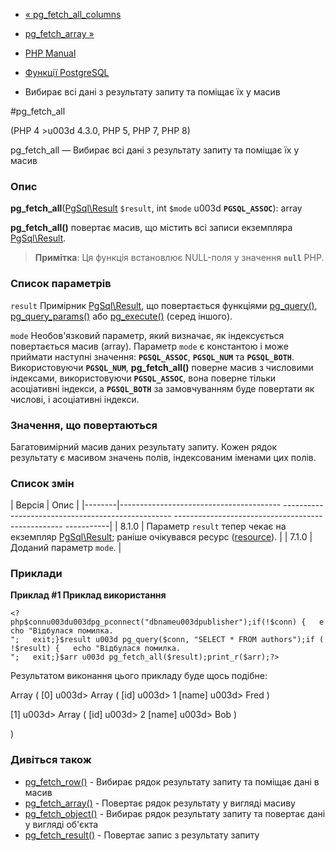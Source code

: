 - [« pg_fetch_all_columns](function.pg-fetch-all-columns.md)
- [pg_fetch_array »](function.pg-fetch-array.md)

- [PHP Manual](index.md)
- [Функції PostgreSQL](ref.pgsql.md)
- Вибирає всі дані з результату запиту та поміщає їх у масив

#pg_fetch_all

(PHP 4 \>u003d 4.3.0, PHP 5, PHP 7, PHP 8)

pg_fetch_all — Вибирає всі дані з результату запиту та поміщає їх у
масив

### Опис

**pg_fetch_all**([PgSql\Result](class.pgsql-result.md) `$result`, int
`$mode` u003d **`PGSQL_ASSOC`**): array

**pg_fetch_all()** повертає масив, що містить всі записи екземпляра
[PgSql\Result](class.pgsql-result.md).

> **Примітка**: Ця функція встановлює NULL-поля у значення
> **`null`** PHP.

### Список параметрів

`result`
Примірник [PgSql\Result](class.pgsql-result.md), що повертається
функціями [pg_query()](function.pg-query.md),
[pg_query_params()](function.pg-query-params.md) або
[pg_execute()](function.pg-execute.md) (серед іншого).

`mode`
Необов'язковий параметр, який визначає, як індексується
повертається масив (array). Параметр `mode` є константою і може
приймати наступні значення: **`PGSQL_ASSOC`**, **`PGSQL_NUM`** та
**`PGSQL_BOTH`**. Використовуючи **`PGSQL_NUM`**, **pg_fetch_all()** поверне
масив з числовими індексами, використовуючи **`PGSQL_ASSOC`**, вона поверне
тільки асоціативні індекси, а **`PGSQL_BOTH`** за замовчуванням буде
повертати як числові, і асоціативні індекси.

### Значення, що повертаються

Багатовимірний масив даних результату запиту. Кожен рядок результату
є масивом значень полів, індексованим іменами цих
полів.

### Список змін

| Версія | Опис |
|--------|---------------------------------------- -------------------------------------------------- -------------------------------------------------- -----------|
| 8.1.0 | Параметр `result` тепер чекає на екземпляр [PgSql\Result](class.pgsql-result.md); раніше очікувався ресурс ([resource](language.types.resource.md)). |
| 7.1.0 | Доданий параметр `mode`. |

### Приклади

**Приклад #1 Приклад використання**

` <?php$connu003du003dpg_pconnect("dbnameu003dpublisher");if(!$conn) {   echo "Відбулася помилка.
";   exit;}$result u003d pg_query($conn, "SELECT * FROM authors");if (!$result) {   echo "Відбулася помилка.
";   exit;}$arr u003d pg_fetch_all($result);print_r($arr);?> `

Результатом виконання цього прикладу буде щось подібне:

Array
(
[0] u003d> Array
(
[id] u003d> 1
[name] u003d> Fred
)

[1] u003d> Array
(
[id] u003d> 2
[name] u003d> Bob
)

)

### Дивіться також

- [pg_fetch_row()](function.pg-fetch-row.md) - Вибирає рядок
результату запиту та поміщає дані в масив
- [pg_fetch_array()](function.pg-fetch-array.md) - Повертає рядок
результату у вигляді масиву
- [pg_fetch_object()](function.pg-fetch-object.md) - Вибирає рядок
результату запиту та повертає дані у вигляді об'єкта
- [pg_fetch_result()](function.pg-fetch-result.md) - Повертає
запис з результату запиту
